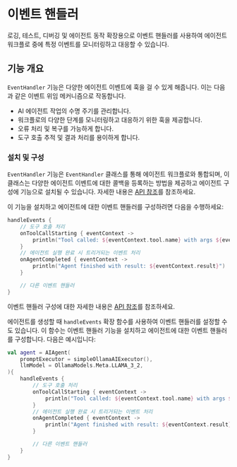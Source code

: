 # 이벤트 핸들러

로깅, 테스트, 디버깅 및 에이전트 동작 확장용으로 이벤트 핸들러를 사용하여 에이전트 워크플로 중에 특정 이벤트를 모니터링하고 대응할 수 있습니다.

## 기능 개요

`EventHandler` 기능은 다양한 에이전트 이벤트에 훅을 걸 수 있게 해줍니다. 이는 다음과 같은 이벤트 위임 메커니즘으로 작동합니다.

- AI 에이전트 작업의 수명 주기를 관리합니다.
- 워크플로의 다양한 단계를 모니터링하고 대응하기 위한 훅을 제공합니다.
- 오류 처리 및 복구를 가능하게 합니다.
- 도구 호출 추적 및 결과 처리를 용이하게 합니다.

<!--## Key components

The EventHandler entity consists of five main handler types:

- Initialization handler that executes at the initialization of an agent run
- Result handler that processes successful results from agent operations
- Error handler that handles exceptions and errors that occur during execution
- Tool call listener that notifies when a tool is about to be invoked
- Tool result listener that processes the results after a tool has been called-->

### 설치 및 구성

`EventHandler` 기능은 `EventHandler` 클래스를 통해 에이전트 워크플로와 통합되며, 이 클래스는 다양한 에이전트 이벤트에 대한 콜백을 등록하는 방법을 제공하고 에이전트 구성에 기능으로 설치될 수 있습니다. 자세한 내용은 [API 참조](https://api.koog.ai/agents/agents-features/agents-features-event-handler/ai.koog.agents.features.eventHandler.feature/-event-handler/index.html)를 참조하세요.

이 기능을 설치하고 에이전트에 대한 이벤트 핸들러를 구성하려면 다음을 수행하세요:

<!--- INCLUDE
import ai.koog.agents.core.agent.AIAgent
import ai.koog.agents.features.eventHandler.feature.handleEvents
import ai.koog.prompt.executor.llms.all.simpleOllamaAIExecutor
import ai.koog.prompt.llm.OllamaModels

val agent = AIAgent(
    promptExecutor = simpleOllamaAIExecutor(),
    llmModel = OllamaModels.Meta.LLAMA_3_2,
) {
-->
<!--- SUFFIX 
} 
-->

```kotlin
handleEvents {
    // 도구 호출 처리
    onToolCallStarting { eventContext ->
        println("Tool called: ${eventContext.tool.name} with args ${eventContext.toolArgs}")
    }
    // 에이전트 실행 완료 시 트리거되는 이벤트 처리
    onAgentCompleted { eventContext ->
        println("Agent finished with result: ${eventContext.result}")
    }

    // 다른 이벤트 핸들러
}
```
<!--- KNIT example-events-01.kt -->

이벤트 핸들러 구성에 대한 자세한 내용은 [API 참조](https://api.koog.ai/agents/agents-features/agents-features-event-handler/ai.koog.agents.features.eventHandler.feature/-event-handler-config/index.html)를 참조하세요.

에이전트를 생성할 때 `handleEvents` 확장 함수를 사용하여 이벤트 핸들러를 설정할 수도 있습니다. 이 함수는 이벤트 핸들러 기능을 설치하고 에이전트에 대한 이벤트 핸들러를 구성합니다. 다음은 예시입니다:

<!--- INCLUDE
import ai.koog.agents.core.agent.AIAgent
import ai.koog.agents.features.eventHandler.feature.handleEvents
import ai.koog.prompt.executor.llms.all.simpleOllamaAIExecutor
import ai.koog.prompt.llm.OllamaModels
-->
```kotlin
val agent = AIAgent(
    promptExecutor = simpleOllamaAIExecutor(),
    llmModel = OllamaModels.Meta.LLAMA_3_2,
){
    handleEvents {
        // 도구 호출 처리
        onToolCallStarting { eventContext ->
            println("Tool called: ${eventContext.tool.name} with args ${eventContext.toolArgs}")
        }
        // 에이전트 실행 완료 시 트리거되는 이벤트 처리
        onAgentCompleted { eventContext ->
            println("Agent finished with result: ${eventContext.result}")
        }

        // 다른 이벤트 핸들러
    }
}
```
<!--- KNIT example-events-02.kt -->